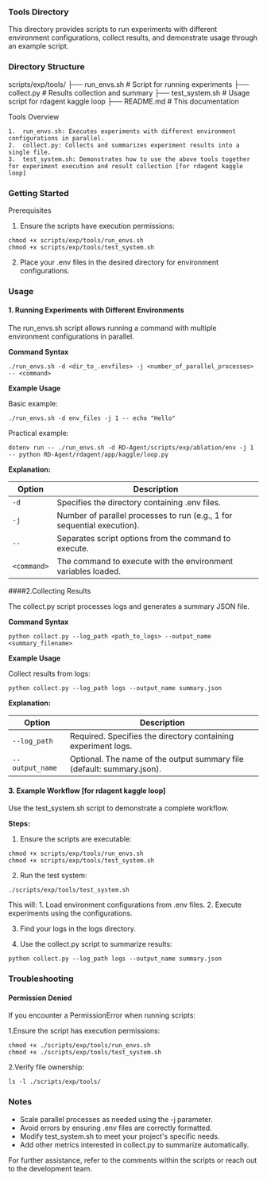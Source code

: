 ### Tools Directory

This directory provides scripts to run experiments with different environment configurations, collect results, and demonstrate usage through an example script.

### Directory Structure

scripts/exp/tools/
├── run_envs.sh       # Script for running experiments
├── collect.py        # Results collection and summary
├── test_system.sh    # Usage script for rdagent kaggle loop
├── README.md         # This documentation

Tools Overview

	1.	run_envs.sh: Executes experiments with different environment configurations in parallel.
	2.	collect.py: Collects and summarizes experiment results into a single file.
	3.	test_system.sh: Demonstrates how to use the above tools together for experiment execution and result collection [for rdagent kaggle loop]

### Getting Started

Prerequisites

1. Ensure the scripts have execution permissions:

```
chmod +x scripts/exp/tools/run_envs.sh
chmod +x scripts/exp/tools/test_system.sh
```

2. Place your .env files in the desired directory for environment configurations.

### Usage

#### 1. Running Experiments with Different Environments

The run_envs.sh script allows running a command with multiple environment configurations in parallel.

**Command Syntax**

```
./run_envs.sh -d <dir_to_.envfiles> -j <number_of_parallel_processes> -- <command>
```

**Example Usage**

Basic example:

```
./run_envs.sh -d env_files -j 1 -- echo "Hello"
```

Practical example:

```
dotenv run -- ./run_envs.sh -d RD-Agent/scripts/exp/ablation/env -j 1 -- python RD-Agent/rdagent/app/kaggle/loop.py
```

**Explanation:**

| Option | Description |
| --- | --- |
| `-d` | Specifies the directory containing .env files. |
| `-j` | Number of parallel processes to run (e.g., 1 for sequential execution). |
| `--` | Separates script options from the command to execute. |
| `<command>` | The command to execute with the environment variables loaded. |


####2.Collecting Results

The collect.py script processes logs and generates a summary JSON file.

**Command Syntax**

```
python collect.py --log_path <path_to_logs> --output_name <summary_filename>
```

**Example Usage**

Collect results from logs:

```
python collect.py --log_path logs --output_name summary.json
```
**Explanation:**

| Option | Description |
| --- | --- |
| `--log_path` | Required. Specifies the directory containing experiment logs. |
| `--output_name` | Optional. The name of the output summary file (default: summary.json). |

#### 3. Example Workflow [for rdagent kaggle loop]

Use the test_system.sh script to demonstrate a complete workflow.

**Steps:**

1.	Ensure the scripts are executable:

```
chmod +x scripts/exp/tools/run_envs.sh
chmod +x scripts/exp/tools/test_system.sh
```

2.	Run the test system:

```
./scripts/exp/tools/test_system.sh
```

This will:
	1.	Load environment configurations from .env files.
	2.	Execute experiments using the configurations.

3. Find your logs in the logs directory.

4. Use the collect.py script to summarize results:

```
python collect.py --log_path logs --output_name summary.json
```

### Troubleshooting

#### Permission Denied

If you encounter a PermissionError when running scripts:

1.Ensure the script has execution permissions:

```
chmod +x ./scripts/exp/tools/run_envs.sh
chmod +x ./scripts/exp/tools/test_system.sh
```

2.Verify file ownership:

``` 
ls -l ./scripts/exp/tools/
```

### Notes
* Scale parallel processes as needed using the -j parameter.
* Avoid errors by ensuring .env files are correctly formatted.
* Modify test_system.sh to meet your project's specific needs.
* Add other metrics interested in collect.py to summarize automatically.

For further assistance, refer to the comments within the scripts or reach out to the development team.
